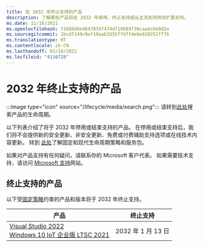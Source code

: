 ```yaml
---
title: 在 2032 年终止支持的产品
description: 了解哪些产品将在 2032 年停用、终止支持或从主流支持转向扩展支持。
ms.date: 11/16/2021
ms.openlocfilehash: f2689d6e4647835f474d719889f30caa4cbb0d2a
ms.sourcegitcommit: 2bcdf249c9ef19aab3355f7dff4e0e020252ff76
ms.translationtype: HT
ms.contentlocale: zh-CN
ms.lasthandoff: 03/18/2022
ms.locfileid: "4116728"
---
```

# <a name="products-ending-support-in-2032"></a>2032 年终止支持的产品

:::image type="icon" source="/lifecycle/media/search.png":::
请转到[此处](/lifecycle/products/)搜索产品的生命周期。

以下列表介绍了将于 2032 年停用或结束支持的产品。 在停用或结束支持后，我们将不会提供新的安全更新、非安全更新、免费或付费辅助支持选项或在线技术内容更新。 转到 [此处](/lifecycle/overview/product-end-of-support-overview)了解固定和现代生命周期策略和服务包。

如果对产品支持有任何疑问，请联系你的 Microsoft 客户代表。 如果需要技术支持，请访问 [Microsoft 支持](https://support.microsoft.com/contactus/?ws=support)网站。





## <a name="products-reaching-end-of-support"></a>终止支持的产品

以下受[固定策略](/lifecycle/policies/fixed)约束的产品和版本将于 2032 年终止支持。

| 产品 | 终止支持 |
| --- | --- |
| [Visual Studio 2022 ](/lifecycle/products/visual-studio-2022?branch=live)<br>[Windows 10 IoT 企业版 LTSC 2021](/lifecycle/products/windows-10-iot-enterprise-ltsc-2021?branch=live)<br> | 2032 年 1 月 13 日 |


